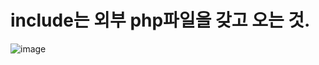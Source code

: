 # include는 외부 php파일을 갖고 오는 것.
![image](https://user-images.githubusercontent.com/85022962/130054707-d045b0f4-588c-4b08-b8ac-706875433143.png)
